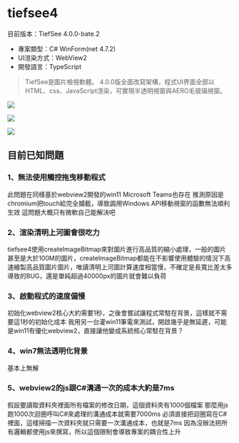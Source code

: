 # tiefsee4

目前版本：TiefSee 4.0.0-bate.2

- 專案類型：C# WinForm(net 4.7.2)
- UI渲染方式：WebView2
- 開發語言：TypeScript 


> TiefSee是圖片檢視軟體。 4.0.0版全面改寫架構，程式UI界面全部以HTML、css、JavaScript渲染，可實現半透明視窗與AERO毛玻璃視窗。

![](https://cdn.discordapp.com/attachments/803673073621401633/917208044578951229/2021-12-06_07-56-44.jpg)

![](https://cdn.discordapp.com/attachments/803673073621401633/917208044847366223/2021-12-06_08-04-22.jpg)

![](https://cdn.discordapp.com/attachments/803673073621401633/917208044360830986/2021-12-06_07-53-54.jpg)


## 目前已知問題

### 1、無法使用觸控拖曳移動程式
此問題在同樣基於webview2開發的win11 Microsoft Teams也存在
推測原因是chromium把touch給完全攔截，導致調用Windows API移動視窗的函數無法順利生效
這問題大概只有微軟自己能解決吧

### 2、渲染清明上河圖會很吃力
tiefsee4使用createImageBitmap來對圖片進行高品質的縮小處理，一般的圖片甚至是大於100M的圖片，createImageBitmap都能在不影響使用體驗的情況下高速繪製高品質圖片圖片，唯讀清明上河圖計算速度相當慢，不確定是長寬比差太多導致的BUG，還是單純超過40000px的圖片就會難以負荷

### 3、啟動程式的速度偏慢
初始化webview2核心大約需要1秒，之後會嘗試讓程式常駐在背景，這樣就不需要這1秒的初始化成本
我用另一台灌win11筆電來測試，開啟幾乎是無延遲，可能是win11有優化webview2，直接讓他變成系統核心常駐在背景？

### 4、win7無法透明化背景
基本上無解

### 5、webview2的js跟C#溝通一次的成本大約是7ms
假設要讀取資料夾裡面所有檔案的修改日期，這個資料夾有1000個檔案
那麼用js跑1000次迴圈呼叫C#來處理的溝通成本就需要7000ms
必須直接把迴圈寫在C#裡面，這樣掃描一次資料夾就只需要一次溝通成本，也就是7ms
因為沒辦法把所有邏輯都使用js來撰寫，所以這個限制會導致專案的耦合性上升

